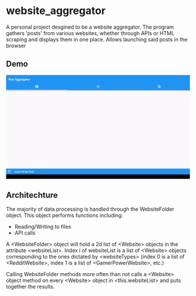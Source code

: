 # website_aggregator

A personal project desgined to be a website aggregator. The program gathers 'posts' from various websites, whether through APIs or HTML scraping and displays them in one place. Allows launching said posts in the browser


## Demo
![Alt Text](Resources/website-aggregator-demo.gif)
## Architechture

The majority of data processing is handled through the WebsiteFolder object. This object performs functions including:
 - Reading/Writing to files
 - API calls

A \<WebsiteFolder\> object will hold a 2d list of \<Website\> objects in the attribute \<websiteList\>. Index i of websiteList is a list of \<Website\> objects corresponding to the ones dictated by \<websiteTypes\> (index 0 is a list of \<RedditWebsite\>, index 1 is a list of \<GamerPowerWebsite\>, etc.)

Calling WebsiteFolder methods more often than not calls a \<Website\> object method on every \<Website\> object in \<this.websiteList\> and puts together the results.
